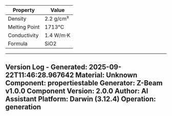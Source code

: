 | Property | Value |
|----------|-------|
| Density | 2.2 g/cm³ |
| Melting Point | 1713°C |
| Conductivity | 1.4 W/m·K |
| Formula | SiO2 |


---
Version Log - Generated: 2025-09-22T11:46:28.967642
Material: Unknown
Component: propertiestable
Generator: Z-Beam v1.0.0
Component Version: 2.0.0
Author: AI Assistant
Platform: Darwin (3.12.4)
Operation: generation
---